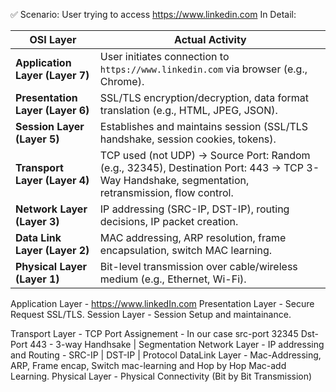 ✅ Scenario: User trying to access https://www.linkedin.com In Detail:

| OSI Layer                        | Actual Activity                                                                                                                                  |
| -------------------------------- | ------------------------------------------------------------------------------------------------------------------------------------------------ |
| **Application Layer (Layer 7)**  | User initiates connection to `https://www.linkedin.com` via browser (e.g., Chrome).                                                              |
| **Presentation Layer (Layer 6)** | SSL/TLS encryption/decryption, data format translation (e.g., HTML, JPEG, JSON).                                                                 |
| **Session Layer (Layer 5)**      | Establishes and maintains session (SSL/TLS handshake, session cookies, tokens).                                                                  |
| **Transport Layer (Layer 4)**    | TCP used (not UDP) → Source Port: Random (e.g., 32345), Destination Port: 443 → TCP 3-Way Handshake, segmentation, retransmission, flow control. |
| **Network Layer (Layer 3)**      | IP addressing (SRC-IP, DST-IP), routing decisions, IP packet creation.                                                                           |
| **Data Link Layer (Layer 2)**    | MAC addressing, ARP resolution, frame encapsulation, switch MAC learning.                                                                        |
| **Physical Layer (Layer 1)**     | Bit-level transmission over cable/wireless medium (e.g., Ethernet, Wi-Fi).                                                                       |


Application Layer  - https://www.linkedIn.com
Presentation Layer - Secure Request SSL/TLS.
Session Layer      - Session Setup and maintainance.

Transport Layer    - TCP Port Assignement -  In our case src-port 32345 Dst-Port 443 - 3-way Handhsake | Segmentation
Network Layer      - IP addressing and Routing - SRC-IP | DST-IP | Protocol
DataLink Layer     - Mac-Addressing, ARP, Frame encap, Switch mac-learning and Hop by Hop Mac-add Learning.
Physical Layer     - Physical Connectivity (Bit by Bit Transmission)
